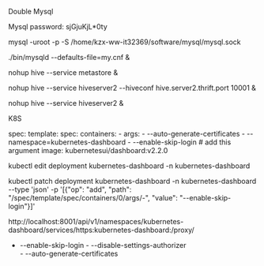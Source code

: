 
Double Mysql

Mysql password: sjGjuKjL*0ty 

mysql -uroot -p -S /home/kzx-ww-it32369/software/mysql/mysql.sock 

./bin/mysqld --defaults-file=my.cnf & 

nohup hive --service metastore &

nohup hive --service hiveserver2 --hiveconf hive.server2.thrift.port 10001  &

nohup hive --service hiveserver2 &

K8S

spec:
  template:
    spec:
      containers:
      - args:
        - --auto-generate-certificates
        - --namespace=kubernetes-dashboard
        - --enable-skip-login                 # add this argument
        image: kubernetesui/dashboard:v2.2.0
        
kubectl edit deployment kubernetes-dashboard -n kubernetes-dashboard

kubectl patch deployment kubernetes-dashboard -n kubernetes-dashboard --type 'json' -p '[{"op": "add", "path": "/spec/template/spec/containers/0/args/-", "value": "--enable-skip-login"}]'

http://localhost:8001/api/v1/namespaces/kubernetes-dashboard/services/https:kubernetes-dashboard:/proxy/

 - --enable-skip-login
          - --disable-settings-authorizer        
          - --auto-generate-certificates
